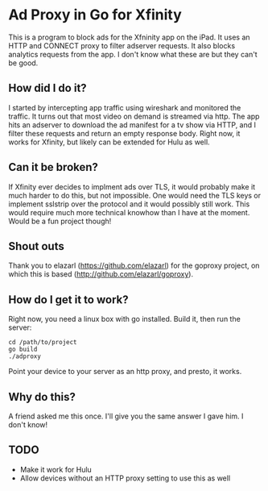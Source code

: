 # Ad Proxy in Go for Xfinity

This is a program to block ads for the Xfninity app on the iPad. It uses an HTTP and CONNECT proxy to filter adserver requests.
It also blocks analytics requests from the app. I don't know what these are but they can't be good.

## How did I do it?

I started by intercepting app traffic using wireshark and monitored the traffic. It turns out that most video on demand is streamed via http.
The app hits an adserver to download the ad manifest for a tv show via HTTP, and I filter these requests and return an empty response body.
Right now, it works for Xfinity, but likely can be extended for Hulu as well.

## Can it be broken?

If Xfinity ever decides to implment ads over TLS, it would probably make it much harder to do this, but not impossible. One would need the TLS keys or implement sslstrip over the protocol and it would possibly still work. This would require much more technical knowhow than I have at the moment. Would be a fun project though!

## Shout outs

Thank you to elazarl (https://github.com/elazarl) for the goproxy project, on which this is based (http://github.com/elazarl/goproxy). 

## How do I get it to work?

Right now, you need a linux box with go installed. Build it, then run the server:
```
cd /path/to/project
go build
./adproxy
```
Point your device to your server as an http proxy, and presto, it works.

## Why do this?

A friend asked me this once. I'll give you the same answer I gave him. I don't know!

## TODO

* Make it work for Hulu
* Allow devices without an HTTP proxy setting to use this as well
